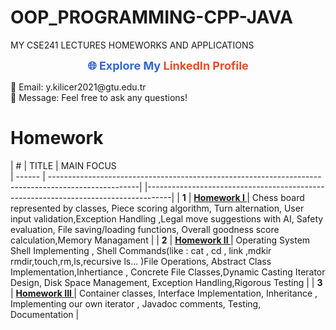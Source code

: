 # OOP_PROGRAMMING-CPP-JAVA
MY CSE241 LECTURES HOMEWORKS AND APPLICATIONS

<p align="center">
  <!-- LinkedIn Profile Link -->
  <a href="https://www.linkedin.com/in/yusuf-emre-kılıçer-5ab0231a7/" style="color: #3366cc; text-decoration: none; font-size: 18px; font-weight: bold; transition: transform 0.2s ease-in-out;">
    🌐 Explore My <span style="color: #e44d26;">LinkedIn Profile</span>
  </a>
</p>

<!-- Contact Information -->
<p>
  📧 Email: y.kilicer2021@gtu.edu.tr <br>
  💬 Message: Feel free to ask any questions!
</p>

# Homework
| #      | TITLE                                                                                                               |                    MAIN FOCUS                                  
| ------ | ----------------------------------------------------------------------------------------------------|               |------------------------------------------------------------------------------------|
| **1**  | **[Homework I ](https://github.com/emretechno/OOP_PROGRAMMING-CPP-JAVA/blob/main/CPP_HW1%201.zip)**                 | Chess board represented by classes, Piece scoring algorithm, Turn alternation, User                                         input validation,Exception Handling ,Legal move suggestions with AI, Safety evaluation, File saving/loading functions, Overall goodness score calculation,Memory Managament |
| **2**  | **[Homework II ](https://github.com/emretechno/OOP_PROGRAMMING-CPP-JAVA/blob/main/CPP_HW2.zip)**                    | Operating System Shell Implementing , Shell Commands(like : cat , cd , link ,mdkir    rmdir,touch,rm,ls,recursive ls... )File Operations, Abstract Class Implementation,Inhertiance , Concrete File Classes,Dynamic Casting Iterator Design, Disk Space Management, Exception Handling,Rigorous Testing |
| **3**  | **[Homework III ](https://github.com/emretechno/OOP_PROGRAMMING-CPP-JAVA/blob/main/JAVA_HW3.zip)**                  | Container classes, Interface Implementation, Inheritance , Implementing our own                                                                                                                                      iterator , Javadoc comments, Testing, Documentation                                |
